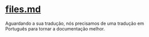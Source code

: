 # [files.md](/plugins/files.md)

Aguardando a sua tradução, nós precisamos de uma tradução em Português para tornar a documentação melhor.
